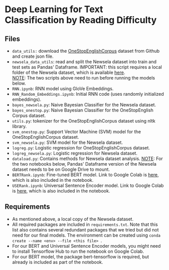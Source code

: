 # Deep Learning for Text Classification by Reading Difficulty

## Files
- `data_utils:` download the [OneStopEnglishCorpus](https://github.com/nishkalavallabhi/OneStopEnglishCorpus) dataset 
from Github and create json file. 
- `newsela_data_utils`: read and split the Newsela dataset into train and test sets as Pandas' Dataframe. IMPORTANT: this 
script requires a local folder of the Newsela dataset, which is available [here](https://newsela.com/data/).  
<u>NOTE</u>: The two scripts above need to run before running the models below. 
- `RNN.ipynb`: RNN model using GloVe Embeddings.
- `RNN_Random_Embeddings.ipynb`: Initial RNN code (uses randomly initialized embeddings).
- `bayes_newsela.py`: Naive Bayesian Classifier for the Newsela dataset.
- `bayes_onestop.py`: Naive Bayesian Classifier for the OneStopEnglish Corpus dataset.
- `utils.py`: tokenizer for the OneStopEnglishCorpus dataset using nltk library. 
- `svm_onestop.py`: Support Vector Machine (SVM) model for the OneStopEnglishCorpus dataset.
- `svm_newsela.py`: SVM model for the Newsela dataset. 
- `logreg.py`: Logistic regression for OneStopEnglishCorpus dataset.
- `logreg_newsela.py`: Logistic regression for Newsela dataset.
- `dataload.py`: Contains methods for Newsela dataset analysis.
<u>NOTE</u>: For the two notebooks below, Pandas' Dataframe version of the Newsela dataset needs to be on Google Drive 
to mount.
- `BERTRank.ipynb`: Fine-tuned BERT model. Link to Google Colab is 
[here](https://colab.research.google.com/drive/1PLyNxB430viZId2-pEFFNWUkYfYsv2s9), which is also included in the notebook.
- `USERank.ipynb`: Universal Sentence Encoder model. Link to Google Colab is 
[here](https://colab.research.google.com/drive/1KIAszDpVugPFyjrWiIdVLHOCSTMH8s88), which is also included in the notebook.

## Requirements
 - As mentioned above, a local copy of the Newsela dataset.
 - All required packages are included in `requirements.txt`. Note that this list also contains several redundant packages
 that we tried but did not need for our final models. The environment can be created using `conda create --name <env> --file <this file>
`.
 - For our BERT and Universal Sentence Encoder models, you might need to install Tensorflow Hub to run the notebook on 
 Google Colab.
 - For our BERT model, the package bert-tensorflow is required, but already is included as part of the notebook. 
 